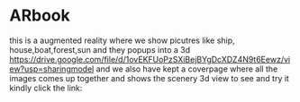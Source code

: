 # ARbook
this is a augmented reality where we show picutres like ship, house,boat,forest,sun and they popups into a 3d https://drive.google.com/file/d/1ovEKFUoPzSXiBejBYgDcXDZ4N9t6Eewz/view?usp=sharingmodel and we also have kept a coverpage where all the images comes up together and shows the scenery 3d view to see and try it kindly click the link: 
